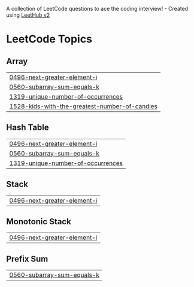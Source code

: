 A collection of LeetCode questions to ace the coding interview! - Created using [LeetHub v2](https://github.com/arunbhardwaj/LeetHub-2.0)
<!---LeetCode Topics Start-->
# LeetCode Topics
## Array
|  |
| ------- |
| [0496-next-greater-element-i](https://github.com/A-shoking/Leed_Code/tree/master/0496-next-greater-element-i) |
| [0560-subarray-sum-equals-k](https://github.com/A-shoking/Leed_Code/tree/master/0560-subarray-sum-equals-k) |
| [1319-unique-number-of-occurrences](https://github.com/A-shoking/Leed_Code/tree/master/1319-unique-number-of-occurrences) |
| [1528-kids-with-the-greatest-number-of-candies](https://github.com/A-shoking/Leed_Code/tree/master/1528-kids-with-the-greatest-number-of-candies) |
## Hash Table
|  |
| ------- |
| [0496-next-greater-element-i](https://github.com/A-shoking/Leed_Code/tree/master/0496-next-greater-element-i) |
| [0560-subarray-sum-equals-k](https://github.com/A-shoking/Leed_Code/tree/master/0560-subarray-sum-equals-k) |
| [1319-unique-number-of-occurrences](https://github.com/A-shoking/Leed_Code/tree/master/1319-unique-number-of-occurrences) |
## Stack
|  |
| ------- |
| [0496-next-greater-element-i](https://github.com/A-shoking/Leed_Code/tree/master/0496-next-greater-element-i) |
## Monotonic Stack
|  |
| ------- |
| [0496-next-greater-element-i](https://github.com/A-shoking/Leed_Code/tree/master/0496-next-greater-element-i) |
## Prefix Sum
|  |
| ------- |
| [0560-subarray-sum-equals-k](https://github.com/A-shoking/Leed_Code/tree/master/0560-subarray-sum-equals-k) |
<!---LeetCode Topics End-->
